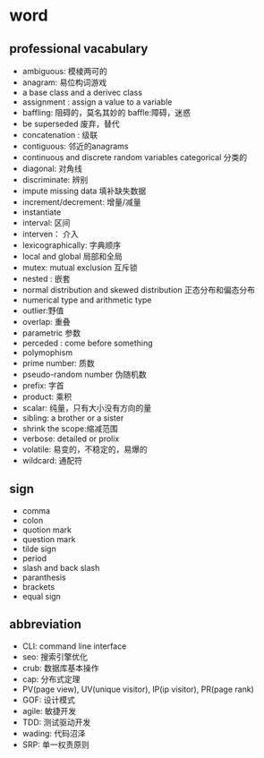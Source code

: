 # word

## professional vacabulary

+ ambiguous: 模棱两可的
+ anagram: 易位构词游戏
+ a base class and a derivec class
+ assignment : assign a value to a variable
+ baffling: 阻碍的，莫名其妙的 baffle:障碍，迷惑
+ be superseded 废弃，替代
+ concatenation : 级联
+ contiguous: 邻近的anagrams
+ continuous and discrete random variables    categorical 分类的
+ diagonal: 对角线
+ discriminate: 辨别
+ impute missing data 填补缺失数据
+ increment/decrement: 增量/减量
+ instantiate
+ interval: 区间
+ interven： 介入
+ lexicographically: 字典顺序
+ local and global 局部和全局
+ mutex: mutual exclusion 互斥锁
+ nested : 嵌套
+ normal distribution and skewed distribution 正态分布和偏态分布
+ numerical type and arithmetic type
+ outlier:野值
+ overlap: 重叠
+ parametric 参数
+ perceded : come before something
+ polymophism
+ prime number: 质数
+ pseudo-random number 伪随机数
+ prefix: 字首
+ product: 乘积
+ scalar: 纯量，只有大小没有方向的量
+ sibling: a brother or a sister
+ shrink the scope:缩减范围
+ verbose: detailed or prolix
+ volatile: 易变的，不稳定的，易爆的
+ wildcard: 通配符

## sign

+ comma
+ colon
+ quotion mark
+ question mark
+ tilde sign
+ period
+ slash and back slash
+ paranthesis
+ brackets
+ equal sign

## abbreviation

+ CLI: command line interface
+ seo: 搜索引擎优化
+ crub: 数据库基本操作
+ cap: 分布式定理
+ PV(page view), UV(unique visitor), IP(ip visitor), PR(page rank)
+ GOF: 设计模式
+ agile: 敏捷开发
+ TDD: 测试驱动开发
+ wading: 代码沼泽
+ SRP: 单一权责原则